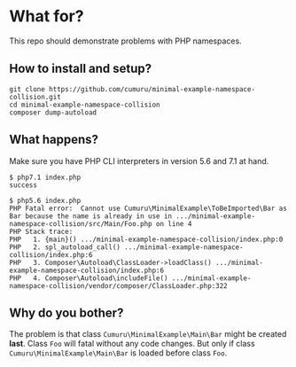 # What for?

This repo should demonstrate problems with PHP namespaces.

## How to install and setup?

```
git clone https://github.com/cumuru/minimal-example-namespace-collision.git
cd minimal-example-namespace-collision
composer dump-autoload
```

## What happens?

Make sure you have PHP CLI interpreters in version 5.6 and 7.1 at hand.

```
$ php7.1 index.php
success
```

```
$ php5.6 index.php
PHP Fatal error:  Cannot use Cumuru\MinimalExample\ToBeImported\Bar as Bar because the name is already in use in .../minimal-example-namespace-collision/src/Main/Foo.php on line 4
PHP Stack trace:
PHP   1. {main}() .../minimal-example-namespace-collision/index.php:0
PHP   2. spl_autoload_call() .../minimal-example-namespace-collision/index.php:6
PHP   3. Composer\Autoload\ClassLoader->loadClass() .../minimal-example-namespace-collision/index.php:6
PHP   4. Composer\Autoload\includeFile() .../minimal-example-namespace-collision/vendor/composer/ClassLoader.php:322

```

## Why do you bother?

The problem is that class `Cumuru\MinimalExample\Main\Bar` might be created **last**. Class
`Foo` will fatal without any code changes. But only if class `Cumuru\MinimalExample\Main\Bar`
is loaded before class `Foo`.